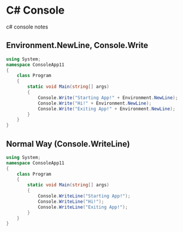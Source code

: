 # C# Console 
c# console notes

## Environment.NewLine, Console.Write
```cs
using System;
namespace ConsoleApp11
{
    class Program
    {
        static void Main(string[] args)
        {
            Console.Write("Starting App!" + Environment.NewLine);
            Console.Write("Hi!" + Environment.NewLine);
            Console.Write("Exiting App!" + Environment.NewLine);
        }
    }
}
```
## Normal Way (Console.WriteLine)
```cs
using System;
namespace ConsoleApp11
{
    class Program
    {
        static void Main(string[] args)
        {
            Console.WriteLine("Starting App!");
            Console.WriteLine("Hi!");
            Console.WriteLine("Exiting App!");
        }
    }
}
```